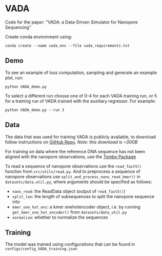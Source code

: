 # VADA

Code for the paper: "VADA: a Data-Driven Simulator for Nanopore Sequencing"

Create conda environment using:
```
conda create --name vada_env --file vada_requirements.txt
```

## Demo
To see an example of loss computation, sampling and generate an example plot, run: 

```
python VADA_demo.py 
```

To select a different run choose one of 0-4 for each VADA training run, or 5 for a training run of VADA trained with
the auxiliary regressor. For example:

```
python VADA_demo.py --run 3
```

## Data
The data that was used for training VADA is publicly available, to download follow instructions on [GitHub Repo](https://github.com/nanoporetech/bonito/).
*Note: this download is ~30GB*

For training on data where the reference DNA sequence has not been aligned with the nanopore observations, use the [Tombo Package](https://nanoporetech.github.io/tombo/tombo.html)

To read a sequence of nanopore observations use the `read_fast5()` function from `src/utils/read.py`. And to preprocess 
a sequence of nanopore observations use `split_and_process_nano_read_kmer()` in `datasets/data.util.py`, where arguments 
should be specified as follows:
- `nano_read`: the ReadData object (output of `read_fast5()`)
- `split_len`: the length of subsequences to split the nanopore sequence into
- `kmer_one_hot_enc`: a kmer onehotencoder object, i.e. by running `get_kmer_one_hot_encoder()` from `datasets/data_util.py`
- `normalize`: whether to normalize the sequences


## Training
The model was trained using configurations that can be found in `configs/config_VADA_training.json`
